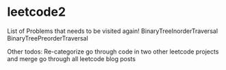 leetcode2
=========
List of Problems that needs to be visited again!
BinaryTreeInorderTraversal
BinaryTreePreorderTraversal

Other todos:
Re-categorize
go through code in two other leetcode projects and merge
go through all leetcode blog posts